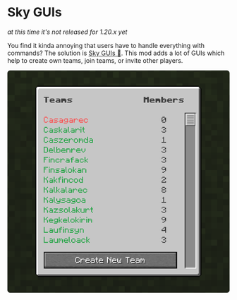 # Sky GUIs
*at this time it's not released for 1.20.x yet*

You find it kinda annoying that users have to handle everything with commands? The solution is 
[Sky GUIs 🔗](https://www.curseforge.com/minecraft/mc-mods/sky-guis). This mod adds a lot of GUIs which help to create
own teams, join teams, or invite other players.

![Sky GUIs logo](../assets/sky_guis.png)